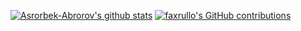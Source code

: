 [![Asrorbek-Abrorov's github stats](https://github-readme-stats.vercel.app/api?username=Asrorbek-Abrorov&theme=holi)](https://github-readme-stats.vercel.app/api?username=Asrorbek-Abrorov&theme=holi) [![faxrullo's GitHub contributions](https://github-readme-streak-stats.herokuapp.com/?user=faxrullo&theme=holi)]((https://github-readme-streak-stats.herokuapp.com/?user=faxrullo&theme=holi))

